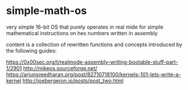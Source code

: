 # simple-math-os
very simple 16-bit OS that purely operates in real mide
for simple mathematical instructions on hex numbers written in assembly

content is a collection of rewritten functions and concepts introduced by the following guides:

https://0x00sec.org/t/realmode-assembly-writing-bootable-stuff-part-1/2901
http://mikeos.sourceforge.net/
https://arjunsreedharan.org/post/82710718100/kernels-101-lets-write-a-kernel
http://joebergeron.io/posts/post_two.html
